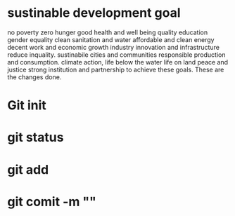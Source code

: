 # sustinable development goal
no poverty zero hunger good health and well being quality education gender equality clean sanitation and water affordable and clean energy decent work and economic growth industry innovation and infrastructure reduce inquality. sustinabile cities and communities responsible production and consumption. climate action, life below the water life on land peace and justice strong institution and partnership to achieve these goals. These are the changes done.

# Git init
# git status
# git add
# git comit -m ""
# 